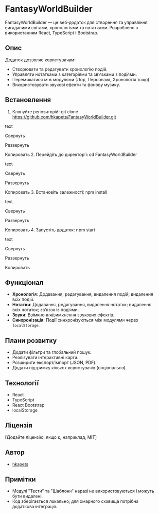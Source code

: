 # FantasyWorldBuilder

FantasyWorldBuilder — це веб-додаток для створення та управління вигаданими світами, хронологіями та нотатками. Розроблено з використанням React, TypeScript і Bootstrap.

## Опис

Додаток дозволяє користувачам:

- Створювати та редагувати хронологію подій.
- Управляти нотатками з категоріями та зв’язками з подіями.
- Перемикатися між модулями (Лор, Персонажі, Хронологія тощо).
- Використовувати звукові ефекти та фонову музику.

## Встановлення

1. Клонуйте репозиторій:
   git clone <https://github.com/hkapets/FantasyWorldBuilder.git>

text

Свернуть

Развернуть

Копировать 2. Перейдіть до директорії:
cd FantasyWorldBuilder

text

Свернуть

Развернуть

Копировать 3. Встановіть залежності:
npm install

text

Свернуть

Развернуть

Копировать 4. Запустіть додаток:
npm start

text

Свернуть

Развернуть

Копировать

## Функціонал

- **Хронологія**: Додавання, редагування, видалення подій; видалення всіх подій.
- **Нотатки**: Додавання, редагування, видалення нотаток; видалення всіх нотаток; зв’язок із подіями.
- **Звуки**: Ввімкнення/вимкнення звукових ефектів.
- **Синхронізація**: Події синхронізуються між модулями через `localStorage`.

## Плани розвитку

- Додати фільтри та глобальний пошук.
- Реалізувати інтерактивні карти.
- Розширити експорт/імпорт (JSON, PDF).
- Додати підтримку кількох користувачів (опціонально).

## Технології

- React
- TypeScript
- React Bootstrap
- localStorage

## Ліцензія

[Додайте ліцензію, якщо є, наприклад, MIT]

## Автор

- [hkapets](https://github.com/hkapets)

## Примітки

- Модулі "Тести" та "Шаблони" наразі не використовуються і можуть бути видалені.
- Код зберігається локально; для хмарного сховища потрібна додаткова інтеграція.
